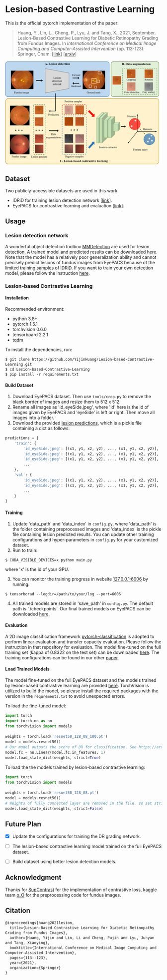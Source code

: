 # Lesion-based Contrastive Learning

This is the official pytorch implementation of the paper:

> Huang, Y., Lin, L., Cheng, P., Lyu, J. and Tang, X., 2021, September. Lesion-Based Contrastive Learning for Diabetic Retinopathy Grading from Fundus Images. In *International Conference on Medical Image Computing and Computer-Assisted Intervention* (pp. 113-123). Springer, Cham. [[link](https://link.springer.com/chapter/10.1007/978-3-030-87196-3_11)] [[arxiv](https://arxiv.org/abs/2107.08274)]

![](./imgs/framework.png)



## Dataset

Two publicly-accessible datasets are used in this work.

- IDRiD for training lesion detection network [[link](https://idrid.grand-challenge.org)].
- EyePACS for contrastive learning and evaluation [[link](https://www.kaggle.com/c/diabetic-retinopathy-detection/data)].



## Usage

### Lesion detection network

A wonderful object detection toolbox [MMDetection](https://github.com/open-mmlab/mmdetection) are used for lesion detection. A trained model and predicted results can be downloaded [here](https://github.com/YijinHuang/Lesion-based-Contrastive-Learning/releases/tag/v1.0). Note that the model has a relatively poor generalization ability and cannot precisely predict lesions of fundus images from EyePACS because of the limited training samples of IDRiD. If you want to train your own detection model, please follow the instruction [here](./detection/README.md).



### Lesion-based Contrastive Learning

#### Installation

Recommended environment:

- python 3.8+
- pytorch 1.5.1
- torchvision 0.6.0
- tensorboard 2.2.1
- tqdm

To install the dependencies, run:

```shell
$ git clone https://github.com/YijinHuang/Lesion-based-Contrastive-Learning.git
$ cd Lesion-based-Contrastive-Learning
$ pip install -r requirements.txt
```

#### Build Dataset

1. Download EyePACS dataset. Then use `tools/crop.py` to remove the black border of images and resize them to 512 x 512.
2. Rename all images as 'id_eyeSide.jpeg', where 'id' here is the id of images given by EyePACS and 'eyeSide' is left or right. Then move all images into a folder.
3. Download the provided [lesion predictions](https://github.com/YijinHuang/Lesion-based-Contrastive-Learning/releases/tag/v1.0), which is a pickle file containing a dict as follows:

```python
predictions = {
    'train': {
        'id_eyeSide.jpeg': [(x1, y1, x2, y2), ..., (x1, y1, x2, y2)],
        'id_eyeSide.jpeg': [(x1, y1, x2, y2), ..., (x1, y1, x2, y2)],
        'id_eyeSide.jpeg': [(x1, y1, x2, y2), ..., (x1, y1, x2, y2)],
        ...
    },
    'val': {
        'id_eyeSide.jpeg': [(x1, y1, x2, y2), ..., (x1, y1, x2, y2)],
        'id_eyeSide.jpeg': [(x1, y1, x2, y2), ..., (x1, y1, x2, y2)],
        ...
    }
}
```

#### Training

1. Update 'data_path' and 'data_index' in `config.py`, where 'data_path' is the folder containing preprocessed images and 'data_index' is the pickle file containing lesion predicted results. You can update other training configurations and hyper-parameters in `config.py` for your customized dataset.
2. Run to train:

```shell
$ CUDA_VISIBLE_DEVICES=x python main.py
```

where 'x' is the id of your GPU. 

3. You can monitor the training progress in website [127.0.0.1:6006](127.0.0.1:6006) by running:

```shell
$ tensorborad --logdir=/path/to/your/log --port=6006
```

4. All trained models are stored in 'save_path' in `config.py`. The default path is './checkpoints'. Our final trained models on EyePACS can be downloaded [here](https://github.com/YijinHuang/Lesion-based-Contrastive-Learning/releases/tag/v1.0).

#### Evaluation

A 2D image classification framework [pytorch-classification](https://github.com/YijinHuang/pytorch-classification) is adopted to perform linear evaluation and transfer capacity evaluation. Please follow the instruction in that repository for evaluation. The model fine-tuned on the full training set (kappa of 0.8322 on the test set) can be downloaded [here](https://github.com/YijinHuang/Lesion-based-Contrastive-Learning/releases). The training configurations can be found in our other [paper](https://arxiv.org/pdf/2110.14160.pdf).

#### Load Trained Models

The model fine-tuned on the full EyePACS dataset and the models trained by lesion-based contrastive learning are provided [here](https://github.com/YijinHuang/Lesion-based-Contrastive-Learning/releases). TorchVision is utilized to build the model, so please install the required packages with the version in the `requrements.txt` to avoid unexpected errors. 

To load the fine-tuned model:

```python
import torch
import torch.nn as nn
from torchvision import models

weights = torch.load('resnet50_128_08_100.pt')
model = models.resnet50()
# Our model outputs the score of DR for classification. See https://arxiv.org/pdf/2110.14160.pdf for more details.
model.fc = nn.Linear(model.fc.in_features, 1)
model.load_state_dict(weights, strict=True)
```

To load the the models trained by lesion-based contrastive learning:

```python
import torch
from torchvision import models

weights = torch.load('resnet50_128_08.pt')
model = models.resnet50()
# Weights of fully connected layer are removed in the file, so set strict to be False.
model.load_state_dict(weights, strict=False)
```



## Future Plan

- [x] Update the configurations for training the DR grading network.
- [ ] The lesion-based contrastive learning model trained on the full EyePACS dataset.
- [ ] Build dataset using better lesion detection models.



## Acknowledgment

Thanks for [SupContrast](https://github.com/HobbitLong/SupContrast) for the implementation of contrastive loss, kaggle team [o_O](https://github.com/sveitser/kaggle_diabetic) for the preprocessing code for fundus images.



## Citation

```
@inproceedings{huang2021lesion,
  title={Lesion-Based Contrastive Learning for Diabetic Retinopathy Grading from Fundus Images},
  author={Huang, Yijin and Lin, Li and Cheng, Pujin and Lyu, Junyan and Tang, Xiaoying},
  booktitle={International Conference on Medical Image Computing and Computer-Assisted Intervention},
  pages={113--123},
  year={2021},
  organization={Springer}
}
```

